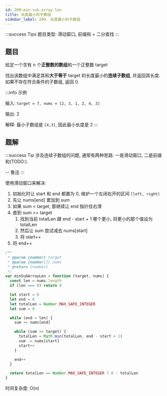 ```yaml
---
id: 209-min-sub-array-len
title: 长度最小的子数组
sidebar_label: 209. 长度最小的子数组
---
```


:::success Tips
题目类型: 滑动窗口, 前缀和 + 二分查找
:::

## 题目

给定一个含有 n 个**正整数的数组**和一个正整数 target

找出该数组中满足其和**大于等于** target 的长度最小的**连续子数组**, 并返回其长度. 如果不存在符合条件的子数组, 返回 0.

:::info 示例

输入: `target = 7, nums = [2, 3, 1, 2, 4, 3]`

输出: 2

解释: 最小子数组是 `[4,3]`, 因此最小长度是 2
:::

## 题解

:::success Tip
涉及连续子数组的问题, 通常有两种思路: 一是滑动窗口, 二是前缀和(TODO:).

-- 鲁迅
:::

使用滑动窗口来解决:

1. 初始化时让 start 和 end 都置为 0, 维护一个左闭右开的区间 `[left, right)`
2. 先让 nums[end] 累加到 sum
3. 如果 sum < target, 那继续让 end 指针往右滑
4. 直到 sum >= target
   1. 找到当前 totalLen 跟 end - start + 1 哪个更小, 将更小的那个值设为 totalLen
   2. 然后让 sum 尝试减去 nums[start]
   3. 将 start++
5. 将 end++

```ts
/**
 * @param {number} target
 * @param {number[]} nums
 * @return {number}
 */
var minSubArrayLen = function (target, nums) {
  const len = nums.length
  if (len === 0) return 0

  let start = 0
  let end = 0
  let totalLen = Number.MAX_SAFE_INTEGER
  let sum = 0

  while (end < len) {
    sum += nums[end]

    while (sum >= target) {
      totalLen = Math.min(totalLen, end - start + 1)
      sum -= nums[start]
      start++
    }

    end++
  }

  return totalLen == Number.MAX_SAFE_INTEGER ? 0 : totalLen
}
```

时间复杂度: O(n)
